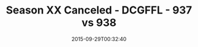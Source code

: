---
title: Season XX Canceled - DCGFFL - 937 vs 938
teams_score:
- team: 937
  score: 20
- team: 938
  score: 18
mvp: Cameron Burrell (Gold), Mecha Santos (Brown)
game-ball: ''
season: 11
week: 3
date: '2015-09-29T00:32:40'
pageid: season-xi-week-3-937-vs-938
---